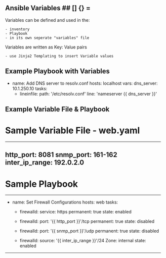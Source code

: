 
##  Ansible Variables  ##     [] {} =



Variables can be defined and used in the:

    - inventory
    - Playbook
    - in its own seperate "variables" file


Variables are written as Key: Value pairs 
    
    - use Jinja2 Templating to insert Variable values


##  Example Playbook with Variables
- 
  name: Add DNS server to resolv.conf
  hosts: localhost
  vars:
    dns_server: 10.1.250.10
  tasks:
    - lineinfile:
        path: '/etc/resolv.conf'
        line: 'nameserver  {{ dns_server }}'


##  Example Variable File & Playbook  ##

# Sample Variable File - web.yaml

---------------------------
http_port: 8081
snmp_port: 161-162
inter_ip_range: 192.0.2.0
---------------------------

# Sample Playbook

-----------------------------------
-
  name: Set Firewall Configurations
  hosts: web
  tasks:
    - firewalld:
        service: https
        permanent: true
        state: enabled
    
    - firewalld:
        port: '{{ http_port }}'/tcp
        permanent: true
        state: disabled

    - firewalld:
        port: '{{ snmp_port }}'/udp
        permanent: true
        state: disabled

    - firewalld:
        source: '{{ inter_ip_range }}'/24
        Zone: internal
        state: enabled
-----------------------------------